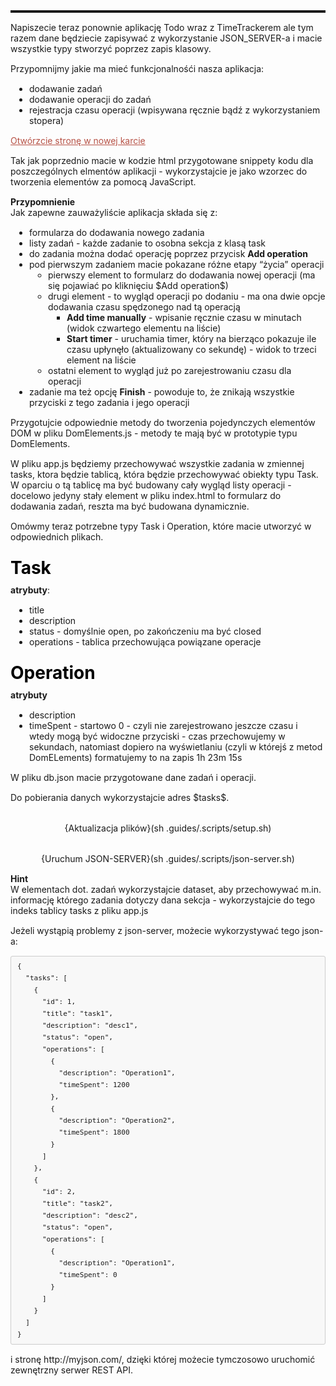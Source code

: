 <style type="text/css">.rendered-markdown{font-size:14px} .rendered-markdown>*:first-child{margin-top:0!important} .rendered-markdown>*:last-child{margin-bottom:0!important} .rendered-markdown a{text-decoration:underline;color:#b75246} .rendered-markdown a:hover{color:#f36050} .rendered-markdown h1, .rendered-markdown h2, .rendered-markdown h3, .rendered-markdown h4, .rendered-markdown h5, .rendered-markdown h6{margin:24px 0 10px;padding:0;font-weight:bold;-webkit-font-smoothing:antialiased;cursor:text;position:relative} .rendered-markdown h1 tt, .rendered-markdown h1 code, .rendered-markdown h2 tt, .rendered-markdown h2 code, .rendered-markdown h3 tt, .rendered-markdown h3 code, .rendered-markdown h4 tt, .rendered-markdown h4 code, .rendered-markdown h5 tt, .rendered-markdown h5 code, .rendered-markdown h6 tt, .rendered-markdown h6 code{font-size:inherit} .rendered-markdown h1{font-size:28px;color:#000} .rendered-markdown h2{font-size:22px;border-bottom:1px solid #ccc;color:#000} .rendered-markdown h3{font-size:18px} .rendered-markdown h4{font-size:16px} .rendered-markdown h5{font-size:14px} .rendered-markdown h6{color:#777;font-size:14px} .rendered-markdown p, .rendered-markdown blockquote, .rendered-markdown ul, .rendered-markdown ol, .rendered-markdown dl, .rendered-markdown table, .rendered-markdown pre{margin:15px 0} .rendered-markdown hr{border:0 none;color:#ccc;height:4px;padding:0} .rendered-markdown>h2:first-child, .rendered-markdown>h1:first-child, .rendered-markdown>h1:first-child+h2, .rendered-markdown>h3:first-child, .rendered-markdown>h4:first-child, .rendered-markdown>h5:first-child, .rendered-markdown>h6:first-child{margin-top:0;padding-top:0} .rendered-markdown a:first-child h1, .rendered-markdown a:first-child h2, .rendered-markdown a:first-child h3, .rendered-markdown a:first-child h4, .rendered-markdown a:first-child h5, .rendered-markdown a:first-child h6{margin-top:0;padding-top:0} .rendered-markdown h1+p, .rendered-markdown h2+p, .rendered-markdown h3+p, .rendered-markdown h4+p, .rendered-markdown h5+p, .rendered-markdown h6+p{margin-top:0} .rendered-markdown ul, .rendered-markdown ol{padding-left:30px} .rendered-markdown ul li>:first-child, .rendered-markdown ul li ul:first-of-type, .rendered-markdown ol li>:first-child, .rendered-markdown ol li ul:first-of-type{margin-top:0} .rendered-markdown ul ul, .rendered-markdown ul ol, .rendered-markdown ol ol, .rendered-markdown ol ul{margin-bottom:0} .rendered-markdown dl{padding:0} .rendered-markdown dl dt{font-size:14px;font-weight:bold;font-style:italic;padding:0;margin:15px 0 5px} .rendered-markdown dl dt:first-child{padding:0} .rendered-markdown dl dt>:first-child{margin-top:0} .rendered-markdown dl dt>:last-child{margin-bottom:0} .rendered-markdown dl dd{margin:0 0 15px;padding:0 15px} .rendered-markdown dl dd>:first-child{margin-top:0} .rendered-markdown dl dd>:last-child{margin-bottom:0} .rendered-markdown blockquote{border-left:4px solid #DDD;padding:0 15px;color:#777} .rendered-markdown blockquote>:first-child{margin-top:0} .rendered-markdown blockquote>:last-child{margin-bottom:0} .rendered-markdown table th{font-weight:bold} .rendered-markdown table th, .rendered-markdown table td{border:1px solid #ccc;padding:6px 13px} .rendered-markdown table tr{border-top:1px solid #ccc;background-color:#fff} .rendered-markdown table tr:nth-child(2n){background-color:#f8f8f8} .rendered-markdown img{max-width:100%;-moz-box-sizing:border-box;box-sizing:border-box} .rendered-markdown code, .rendered-markdown tt{margin:0 2px;padding:0 5px;border:1px solid #eaeaea;background-color:#f8f8f8;border-radius:3px} .rendered-markdown code{white-space:nowrap} .rendered-markdown pre>code{margin:0;padding:0;white-space:pre;border:0;background:transparent} .rendered-markdown .highlight pre, .rendered-markdown pre{background-color:#f8f8f8;border:1px solid #ccc;font-size:13px;line-height:19px;overflow:auto;padding:6px 10px;border-radius:3px} .rendered-markdown pre code, .rendered-markdown pre tt{margin:0;padding:0;background-color:transparent;border:0}</style>
<div class="rendered-markdown"><hr />
<p>Napiszecie teraz ponownie aplikację Todo wraz z TimeTrackerem ale tym razem dane będziecie zapisywać z wykorzystanie JSON_SERVER-a i macie wszystkie typy stworzyć poprzez zapis klasowy.</p>
<p>Przypomnijmy jakie ma mieć funkcjonalnośći nasza aplikacja:</p>
<ul>
<li>dodawanie zadań</li>
<li>dodawanie operacji do zadań</li>
<li>rejestracja czasu operacji (wpisywana ręcznie bądź z wykorzystaniem stopera)</li>
</ul>
<p><a href="lab.dom.formularze.time-tracker /index.html" target="_blank">Otwórzcie stronę w nowej karcie</a></p>
<p>Tak jak poprzednio macie w kodzie html przygotowane snippety kodu dla poszczególnych elmentów aplikacji - wykorzystajcie je jako wzorzec do tworzenia elementów za pomocą JavaScript.</p>
<p><strong>Przypomnienie</strong>
<br  />Jak zapewne zauważyliście aplikacja składa się z:</p>
<ul>
<li>formularza do dodawania nowego zadania</li>
<li>listy zadań - każde zadanie to osobna sekcja z klasą task</li>
<li>do zadania można dodać operację poprzez przycisk <strong>Add operation</strong></li>
<li>pod pierwszym zadaniem macie pokazane różne etapy &ldquo;życia&rdquo; operacji<ul>
<li>pierwszy element to formularz do dodawania nowej operacji (ma się pojawiać po kliknięciu $Add operation$)</li>
<li>drugi element - to wygląd operacji po dodaniu - ma ona dwie opcje dodawania czasu spędzonego nad tą operacją<ul>
<li><strong>Add time manually</strong> - wpisanie ręcznie czasu w minutach (widok czwartego elementu na liście)</li>
<li><strong>Start timer</strong> - uruchamia timer, który na bierząco pokazuje ile czasu upłynęło (aktualizowany co sekundę) - widok to trzeci element na liście</li>
</ul>
</li>
<li>ostatni element to wygląd już po zarejestrowaniu czasu dla operacji</li>
</ul>
</li>
<li>zadanie ma też opcję <strong>Finish</strong> - powoduje to, że znikają wszystkie przyciski z tego zadania i jego operacji</li>
</ul>
<p>Przygotujcie odpowiednie metody do tworzenia pojedynczych elementów DOM w pliku DomElements.js - metody te mają być w prototypie typu DomElements.</p>
<p>W pliku app.js będziemy przechowywać wszystkie zadania w zmiennej tasks, ktora będzie tablicą, która będzie przechowywać obiekty typu Task.
<br  />W oparciu o tą tablicę ma być budowany cały wygląd listy operacji - docelowo jedyny stały element w pliku index.html to formularz do dodawania zadań, reszta ma być budowana dynamicznie.</p>
<p>Omówmy teraz potrzebne typy Task i Operation, które macie utworzyć w odpowiednich plikach.</p>
<h1>Task</h1>
<p><strong>atrybuty</strong>:</p>
<ul>
<li>title</li>
<li>description</li>
<li>status - domyślnie open, po zakończeniu ma być closed</li>
<li>operations - tablica przechowująca powiązane operacje</li>
</ul>
<h1>Operation</h1>
<p><strong>atrybuty</strong></p>
<ul>
<li>description</li>
<li>timeSpent - startowo 0 - czyli nie zarejestrowano jeszcze czasu i wtedy mogą być widoczne przyciski - czas przechowujemy w sekundach, natomiast dopiero na wyświetlaniu (czyli w którejś z metod DomELements) formatujemy to na zapis 1h 23m 15s</li>
</ul>
<p>W pliku db.json macie przygotowane dane zadań i operacji.</p>
<p>Do pobierania danych wykorzystajcie adres $tasks$.</p>
<p><center>
<br  />{Aktualizacja plików}(sh .guides/.scripts/setup.sh)
<br  /></center></p>
<p><center>
<br  />{Uruchum JSON-SERVER}(sh .guides/.scripts/json-server.sh)
<br  /></center></p>
<p><strong>Hint</strong>
<br  />W elementach dot. zadań wykorzystajcie dataset, aby przechowywać m.in. informację którego zadania dotyczy dana sekcja - wykorzystajcie do tego indeks tablicy tasks z pliku app.js</p>
<p>Jeżeli wystąpią problemy z json-server, możecie wykorzystywać tego json-a:</p>
<pre><code class="json">{
  "tasks": [
    {
      "id": 1,
      "title": "task1",
      "description": "desc1",
      "status": "open",
      "operations": [
        {
          "description": "Operation1",
          "timeSpent": 1200
        },
        {
          "description": "Operation2",
          "timeSpent": 1800
        }
      ]
    },
    {
      "id": 2,
      "title": "task2",
      "description": "desc2",
      "status": "open",
      "operations": [
        {
          "description": "Operation1",
          "timeSpent": 0
        }
      ]
    }
  ]
}
</code></pre>
<p>i stronę http://myjson.com/, dzięki której możecie tymczosowo uruchomić zewnętrzny serwer REST API.</p>
</div>